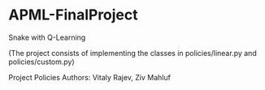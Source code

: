 # APML-FinalProject
Snake with Q-Learning

(The project consists of implementing the classes in policies/linear.py and policies/custom.py)

Project Policies Authors: Vitaly Rajev, Ziv Mahluf